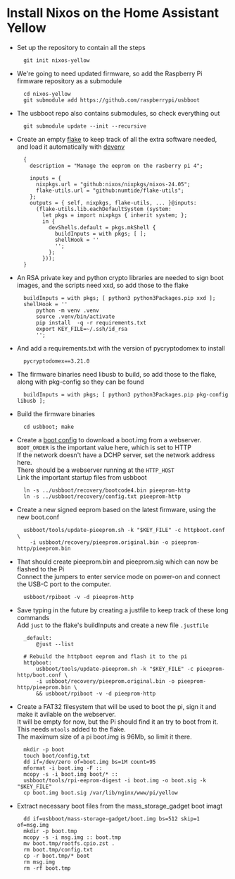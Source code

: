 # Install Nixos on the Home Assistant Yellow
* Set up the repository to contain all the steps

        git init nixos-yellow


* We're going to need updated firmware, so add the Raspberry Pi firmware repository as a submodule

        cd nixos-yellow
        git submodule add https://github.com/raspberrypi/usbboot

* The usbboot repo also contains submodules, so check everything out

        git submodule update --init --recursive

* Create an empty [flake](../flake.nix) to keep track of all the extra software needed, and load it automatically with [devenv](../.envrc)

        {
          description = "Manage the eeprom on the rasberry pi 4";

          inputs = {
            nixpkgs.url = "github:nixos/nixpkgs/nixos-24.05";
            flake-utils.url = "github:numtide/flake-utils";
          };
          outputs = { self, nixpkgs, flake-utils, ... }@inputs:
            (flake-utils.lib.eachDefaultSystem (system:
              let pkgs = import nixpkgs { inherit system; };
              in {
                devShells.default = pkgs.mkShell {
                  buildInputs = with pkgs; [ ];
                  shellHook = ''
                  '';
                };
              }));
        }

* An RSA private key and python crypto libraries are needed to sign boot images,  and
the scripts need xxd, so add those to the flake

        buildInputs = with pkgs; [ python3 python3Packages.pip xxd ];
        shellHook = ''
            python -m venv .venv
            source .venv/bin/activate
            pip install  -q -r requirements.txt
            export KEY_FILE=~/.ssh/id_rsa
            '';
        
* And add a requirements.txt with the version of pycryptodomex to install

        pycryptodomex==3.21.0


* The firmware binaries need libusb to build, so add those to the flake, along with pkg-config so they can be found

        buildInputs = with pkgs; [ python3 python3Packages.pip pkg-config libusb ];

* Build the firmware binaries

        cd usbboot; make


* Create a [boot config](../pieeprom-http/boot.conf) to download a boot.img from a webserver.<br>
``BOOT_ORDER`` is the important value here, which is set to HTTP<br>
If the network doesn't have a DCHP server, set the network address here.<br>
There should be a webserver running at the ``HTTP_HOST``<br>
Link the important startup files from usbboot

        ln -s ../usbboot/recovery/bootcode4.bin pieeprom-http
        ln -s ../usbboot/recovery/config.txt pieeprom-http

* Create a new signed eeprom based on the latest firmware, using the new boot.conf

        usbboot/tools/update-pieeprom.sh -k "$KEY_FILE" -c httpboot.conf \
          -i usbboot/recovery/pieeprom.original.bin -o pieeprom-http/pieeprom.bin 

* That should create pieeprom.bin and pieeprom.sig which can now be flashed to the Pi<br>
Connect the jumpers to enter service mode on power-on and connect the USB-C port to the computer.

        usbboot/rpiboot -v -d pieeprom-http


* Save typing in the future by creating a justfile to keep track of these long commands<br>
Add ``just`` to the flake's buildInputs and create a new file ``.justfile``

        _default:
            @just --list

        # Rebuild the httpboot eeprom and flash it to the pi
        httpboot:
            usbboot/tools/update-pieeprom.sh -k "$KEY_FILE" -c pieeprom-http/boot.conf \
            -i usbboot/recovery/pieeprom.original.bin -o pieeprom-http/pieeprom.bin \
            && usbboot/rpiboot -v -d pieeprom-http

* Create a FAT32 filesystem that will be used to boot the pi, sign it and make it 
avilable on the webserver.<br>
It will be empty for now, but the Pi should find it an try to boot from it.<br>
This needs ``mtools`` added to the flake.<br>
The maximum size of a pi boot.img is 96Mb, so limit it there.

        mkdir -p boot
        touch boot/config.txt
        dd if=/dev/zero of=boot.img bs=1M count=95
        mformat -i boot.img -F ::
        mcopy -s -i boot.img boot/* ::
        usbboot/tools/rpi-eeprom-digest -i boot.img -o boot.sig -k "$KEY_FILE"
        cp boot.img boot.sig /var/lib/nginx/www/pi/yellow

* Extract necessary boot files from the mass_storage_gadget boot imagt
    
        dd if=usbboot/mass-storage-gadget/boot.img bs=512 skip=1 of=msg.img
        mkdir -p boot.tmp
        mcopy -s -i msg.img :: boot.tmp
        mv boot.tmp/rootfs.cpio.zst .
        rm boot.tmp/config.txt
        cp -r boot.tmp/* boot
        rm msg.img
        rm -rf boot.tmp

